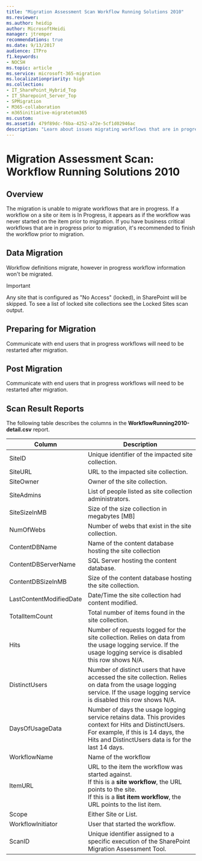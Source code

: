 ```yaml
---
title: "Migration Assessment Scan Workflow Running Solutions 2010"
ms.reviewer:
ms.author: heidip
author: MicrosoftHeidi
manager: jtremper
recommendations: true
ms.date: 9/13/2017
audience: ITPro
f1.keywords:
- NOCSH
ms.topic: article
ms.service: microsoft-365-migration
ms.localizationpriority: high
ms.collection:
- IT_SharePoint_Hybrid_Top
- IT_Sharepoint_Server_Top
- SPMigration
- M365-collaboration
- m365initiative-migratetom365
ms.custom:
ms.assetid: 479f89dc-f6ba-4252-a72e-5cf1d02946ac
description: "Learn about issues migrating workflows that are in progress."
---
```


# Migration Assessment Scan: Workflow Running Solutions 2010

## Overview

The migration is unable to migrate workflows that are in progress. If a workflow on a site or item is In Progress, it appears as if the workflow was never started on the item prior to migration. If you have business critical workflows that are in progress prior to migration, it's recommended to finish the workflow prior to migration.

## Data Migration

Workflow definitions migrate, however in progress workflow information won't be migrated.

> [!IMPORTANT]
> Any site that is configured as "No Access" (locked), in SharePoint will be skipped. To see a list of locked site collections see the Locked Sites scan output.

## Preparing for Migration

Communicate with end users that in progress workflows will need to be restarted after migration.

## Post Migration

Communicate with end users that in progress workflows will need to be restarted after migration.

## Scan Result Reports

The following table describes the columns in the **WorkflowRunning2010-detail.csv** report.

|Column|Description|
|---|---|
|SiteID|Unique identifier of the impacted site collection.|
|SiteURL|URL to the impacted site collection.|
|SiteOwner|Owner of the site collection.|
|SiteAdmins|List of people listed as site collection administrators.|
|SiteSizeInMB|Size of the size collection in megabytes [MB]|
|NumOfWebs|Number of webs that exist in the site collection.|
|ContentDBName|Name of the content database hosting the site collection|
|ContentDBServerName|SQL Server hosting the content database.|
|ContentDBSizeInMB|Size of the content database hosting the site collection.|
|LastContentModifiedDate|Date/Time the site collection had content modified.|
|TotalItemCount|Total number of items found in the site collection.|
|Hits|Number of requests logged for the site collection. Relies on data from the usage logging service. If the usage logging service is disabled this row shows N/A.|
|DistinctUsers|Number of distinct users that have accessed the site collection. Relies on data from the usage logging service. If the usage logging service is disabled this row shows N/A.|
|DaysOfUsageData|Number of days the usage logging service retains data. This provides context for Hits and DistinctUsers. For example, if this is 14 days, the Hits and DistinctUsers data is for the last 14 days.|
|WorkflowName|Name of the workflow|
|ItemURL|URL to the item the workflow was started against. <br/> If this is a **site workflow**, the URL points to the site. <br/> If this is a **list item workflow**, the URL points to the list item.|
|Scope|Either Site or List.|
|WorkflowInitiator|User that started the workflow.|
|ScanID|Unique identifier assigned to a specific execution of the SharePoint Migration Assessment Tool.|
